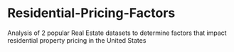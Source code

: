 # Residential-Pricing-Factors
Analysis of 2 popular Real Estate datasets to determine factors that impact residential property pricing in the United States
